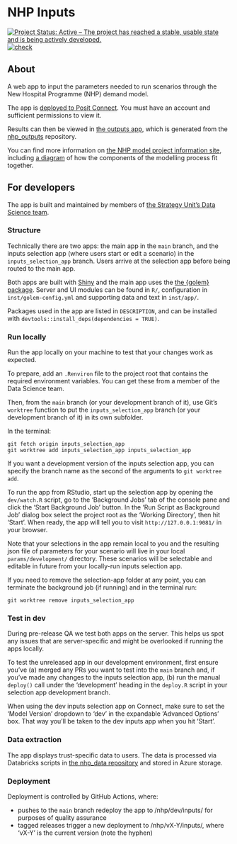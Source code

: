 
<!-- README.md is generated from README.Rmd. Please edit that file -->

# NHP Inputs

<!-- badges: start -->

[![Project Status: Active – The project has reached a stable, usable
state and is being actively
developed.](https://www.repostatus.org/badges/latest/active.svg)](https://www.repostatus.org/#active)
[![check](https://github.com/The-Strategy-Unit/nhp_inputs/actions/workflows/check.yaml/badge.svg)](https://github.com/The-Strategy-Unit/nhp_inputs/actions/workflows/check.yaml)
<!-- badges: end -->

## About

A web app to input the parameters needed to run scenarios through the
New Hospital Programme (NHP) demand model.

The app is [deployed to Posit
Connect](https://connect.strategyunitwm.nhs.uk/nhp/inputs/). You must
have an account and sufficient permissions to view it.

Results can then be viewed in [the outputs
app](https://connect.strategyunitwm.nhs.uk/nhp/outputs/), which is
generated from the
[nhp_outputs](https://github.com/The-Strategy-Unit/nhp_outputs)
repository.

You can find more information on [the NHP model project information
site](https://connect.strategyunitwm.nhs.uk/nhp/project_information/),
including [a
diagram](https://connect.strategyunitwm.nhs.uk/nhp/project_information/project_plan_and_summary/components-overview.html)
of how the components of the modelling process fit together.

## For developers

The app is built and maintained by members of [the Strategy Unit’s Data
Science team](https://the-strategy-unit.github.io/data_science/).

### Structure

Technically there are two apps: the main app in the `main` branch, and
the inputs selection app (where users start or edit a scenario) in the
`inputs_selection_app` branch. Users arrive at the selection app before
being routed to the main app.

Both apps are built with [Shiny](https://shiny.posit.co/) and the main
app uses the [the {golem}
package](https://thinkr-open.github.io/golem/). Server and UI modules
can be found in `R/`, configuration in `inst/golem-config.yml` and
supporting data and text in `inst/app/`.

Packages used in the app are listed in `DESCRIPTION`, and can be
installed with `devtools::install_deps(dependencies = TRUE)`.

### Run locally

Run the app locally on your machine to test that your changes work as
expected.

To prepare, add an `.Renviron` file to the project root that contains
the required environment variables. You can get these from a member of
the Data Science team.

Then, from the `main` branch (or your development branch of it), use
Git’s `worktree` function to put the `inputs_selection_app` branch (or
your development branch of it) in its own subfolder.

In the terminal:

    git fetch origin inputs_selection_app
    git worktree add inputs_selection_app inputs_selection_app

If you want a development version of the inputs selection app, you can
specify the branch name as the second of the arguments to
`git worktree add`.

To run the app from RStudio, start up the selection app by opening the
`dev/watch.R` script, go to the ‘Background Jobs’ tab of the console
pane and click the ‘Start Background Job’ button. In the ‘Run Script as
Background Job’ dialog box select the project root as the ‘Working
Directory’, then hit ‘Start’. When ready, the app will tell you to visit
`http://127.0.0.1:9081/` in your browser.

Note that your selections in the app remain local to you and the
resulting json file of parameters for your scenario will live in your
local `params/development/` directory. These scenarios will be
selectable and editable in future from your locally-run inputs selection
app.

If you need to remove the selection-app folder at any point, you can
terminate the background job (if running) and in the terminal run:

    git worktree remove inputs_selection_app

### Test in dev

During pre-release QA we test both apps on the server. This helps us
spot any issues that are server-specific and might be overlooked if
running the apps locally.

To test the unreleased app in our development environment, first ensure
you’ve (a) merged any PRs you want to test into the `main` branch and,
if you’ve made any changes to the inputs selection app, (b) run the
manual `deploy()` call under the ‘development’ heading in the `deploy.R`
script in your selection app development branch.

When using the dev inputs selection app on Connect, make sure to set the
‘Model Version’ dropdown to ‘dev’ in the expandable ‘Advanced Options’
box. That way you’ll be taken to the dev inputs app when you hit
‘Start’.

### Data extraction

The app displays trust-specific data to users. The data is processed via
Databricks scripts in [the nhp_data
repository](https://github.com/The-Strategy-Unit/nhp_data) and stored in
Azure storage.

### Deployment

Deployment is controlled by GitHub Actions, where:

- pushes to the `main` branch redeploy the app to /nhp/dev/inputs/ for
  purposes of quality assurance
- tagged releases trigger a new deployment to /nhp/vX-Y/inputs/, where
  ‘vX-Y’ is the current version (note the hyphen)
